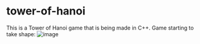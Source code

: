 # tower-of-hanoi
This is a Tower of Hanoi game that is being made in C++.
Game starting to take shape:
![image](https://user-images.githubusercontent.com/11863837/147870548-22c9152b-ab0f-45db-9884-c4d95903a2c8.png)
